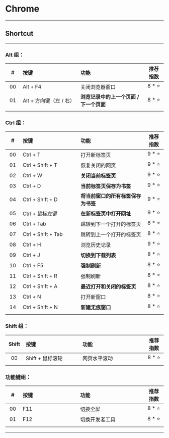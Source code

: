 # Chrome

---

## Shortcut

---

### Alt 组：

| # | 按键 | 功能 | 推荐指数 |
|:---:|:---|:---|:---:|
| 00 | Alt + F4 | 关闭浏览器窗口 | 8 * ⭐ |
| 01 | Alt + 方向键（左 / 右） | **浏览记录中的上一个页面 / 下一个页面** | 8 * ⭐ |
|<img width=50px/>|<img width=400px/>|<img width=500px/>|<img width=100px/>|

### Ctrl 组：

| # | 按键 | 功能 | 推荐指数 |
|:---:|:---|:---|:---:|
| 00 | Ctrl + T | 打开新标签页 | 9 * ⭐ |
| 01 | Ctrl + Shift + T | 恢复关闭的网页 | 9 * ⭐ |
| 02 | Ctrl + W | **关闭当前标签页** | 9 * ⭐ |
| 03 | Ctrl + D | **当前标签页保存为书签** | 9 * ⭐ |
| 04 | Ctrl + Shift + D | **将当前窗口的所有标签保存为书签** | 9 * ⭐ |
| 05 | Ctrl + 鼠标左键 | **在新标签页中打开网址** | 9 * ⭐ |
| 06 | Ctrl + Tab | 跳转到下一个打开的标签页 | 8 * ⭐ |
| 07 | Ctrl + Shift + Tab | 跳转到上一个打开的标签页 | 8 * ⭐ |
| 08 | Ctrl + H | 浏览历史记录 | 9 * ⭐ |
| 09 | Ctrl + J | **切换到下载列表** | 8 * ⭐ |
| 10 | Ctrl + F5 | **强制刷新** | 8 * ⭐ |
| 11 | Ctrl + Shift + R | 强制刷新 | 8 * ⭐ |
| 12 | Ctrl + Shift + A | **最近打开和关闭的标签页** | 8 * ⭐ |
| 13 | Ctrl + N | 打开新窗口 | 8 * ⭐ |
| 14 | Ctrl + Shift + N | **新建无痕窗口** | 8 * ⭐ |
|<img width=50px/>|<img width=400px/>|<img width=500px/>|<img width=100px/>|

### Shift 组：

| Shift | 按键 | 功能 | 推荐指数 |
|:---:|:---|:---|:---:|
| 00 | Shift + 鼠标滚轮 | 网页水平滚动 | 8 * ⭐ |
|<img width=50px/>|<img width=400px/>|<img width=500px/>|<img width=100px/>|

### 功能键组：

| # | 按键 | 功能 | 推荐指数 |
|:---:|:---|:---|:---:|
| 00 | F11 | 切换全屏 | 8 * ⭐ |
| 01 | F12 | 切换开发者工具  | 8 * ⭐ |
|<img width=50px/>|<img width=400px/>|<img width=500px/>|<img width=100px/>|

---








